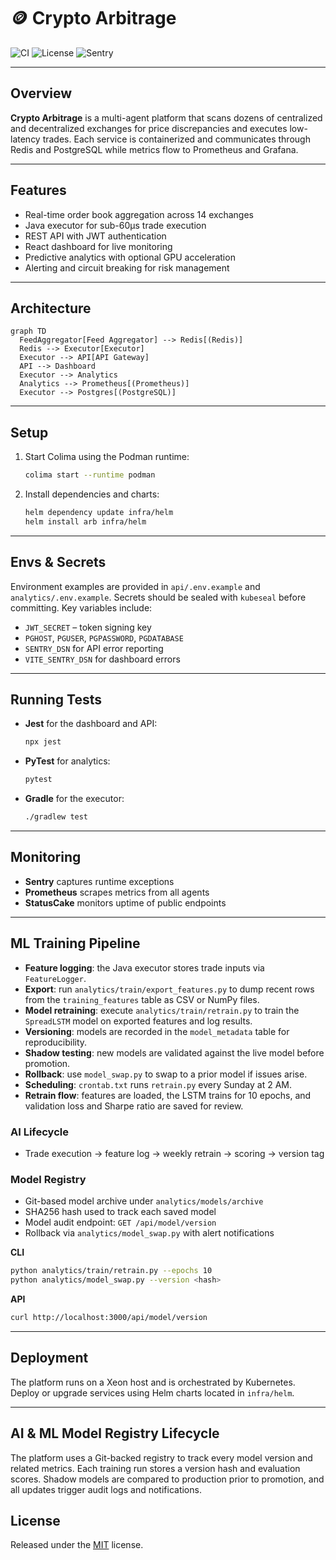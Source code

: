 # 🪙 Crypto Arbitrage

![CI](https://github.com/QuantumFluxAlgo/crypto-arbitrage/actions/workflows/ci.yml/badge.svg)
![License](https://img.shields.io/badge/license-MIT-green.svg)
![Sentry](https://img.shields.io/badge/sentry-monitoring-orange)

---

## Overview

**Crypto Arbitrage** is a multi-agent platform that scans dozens of centralized and decentralized exchanges for price discrepancies and executes low-latency trades. Each service is containerized and communicates through Redis and PostgreSQL while metrics flow to Prometheus and Grafana.

---

## Features

- Real-time order book aggregation across 14 exchanges
- Java executor for sub-60µs trade execution
- REST API with JWT authentication
- React dashboard for live monitoring
- Predictive analytics with optional GPU acceleration
- Alerting and circuit breaking for risk management

---

## Architecture

```mermaid
graph TD
  FeedAggregator[Feed Aggregator] --> Redis[(Redis)]
  Redis --> Executor[Executor]
  Executor --> API[API Gateway]
  API --> Dashboard
  Executor --> Analytics
  Analytics --> Prometheus[(Prometheus)]
  Executor --> Postgres[(PostgreSQL)]
```

---

## Setup

1. Start Colima using the Podman runtime:
   ```bash
   colima start --runtime podman
   ```
2. Install dependencies and charts:
   ```bash
   helm dependency update infra/helm
   helm install arb infra/helm
   ```

---

## Envs & Secrets

Environment examples are provided in `api/.env.example` and `analytics/.env.example`. Secrets should be sealed with `kubeseal` before committing. Key variables include:

- `JWT_SECRET` – token signing key
- `PGHOST`, `PGUSER`, `PGPASSWORD`, `PGDATABASE`
- `SENTRY_DSN` for API error reporting
- `VITE_SENTRY_DSN` for dashboard errors

---

## Running Tests

- **Jest** for the dashboard and API:
  ```bash
  npx jest
  ```
- **PyTest** for analytics:
  ```bash
  pytest
  ```
- **Gradle** for the executor:
  ```bash
  ./gradlew test
  ```

---

## Monitoring

- **Sentry** captures runtime exceptions
- **Prometheus** scrapes metrics from all agents
- **StatusCake** monitors uptime of public endpoints

---

## ML Training Pipeline

- **Feature logging**: the Java executor stores trade inputs via `FeatureLogger`.
- **Export**: run `analytics/train/export_features.py` to dump recent rows from
  the `training_features` table as CSV or NumPy files.
- **Model retraining**: execute `analytics/train/retrain.py` to train the
  `SpreadLSTM` model on exported features and log results.
- **Versioning**: models are recorded in the `model_metadata` table for
  reproducibility.
- **Shadow testing**: new models are validated against the live model before
  promotion.
- **Rollback**: use `model_swap.py` to swap to a prior model if issues arise.
- **Scheduling**: `crontab.txt` runs `retrain.py` every Sunday at 2&nbsp;AM.
- **Retrain flow**: features are loaded, the LSTM trains for 10 epochs, and
  validation loss and Sharpe ratio are saved for review.

### AI Lifecycle

- Trade execution → feature log → weekly retrain → scoring → version tag

### Model Registry

- Git-based model archive under `analytics/models/archive`
- SHA256 hash used to track each saved model
- Model audit endpoint: `GET /api/model/version`
- Rollback via `analytics/model_swap.py` with alert notifications

**CLI**

```bash
python analytics/train/retrain.py --epochs 10
python analytics/model_swap.py --version <hash>
```

**API**

```bash
curl http://localhost:3000/api/model/version
```

---

## Deployment

The platform runs on a Xeon host and is orchestrated by Kubernetes. Deploy or upgrade services using Helm charts located in `infra/helm`.

---

## AI & ML Model Registry Lifecycle

The platform uses a Git-backed registry to track every model version and related metrics. Each training run stores a version hash and evaluation scores. Shadow models are compared to production prior to promotion, and all updates trigger audit logs and notifications.

## License

Released under the [MIT](LICENSE) license.
